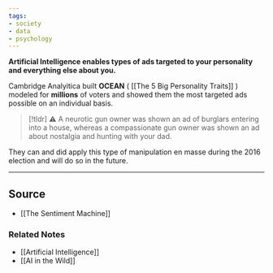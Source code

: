 ```yaml
---
tags:
- society
- data
- psychology
---
```

**Artificial Intelligence enables types of ads targeted to your personality and everything else about you.**

Cambridge Analyitica built **OCEAN** ( [[The 5 Big Personality Traits]] ) modeled for **millions** of voters and showed them the most targeted ads possible on an individual basis. 

> [!tldr] ⚠️ A neurotic gun owner was shown an ad of burglars entering into a house, whereas a compassionate gun owner was shown an ad about nostalgia and hunting with your dad.

They can and did apply this type of manipulation en masse during the 2016 election and will do so in the future.

---

## Source
- [[The Sentiment Machine]]

### Related Notes
- [[Artificial Intelligence]] 
- [[AI in the Wild]]